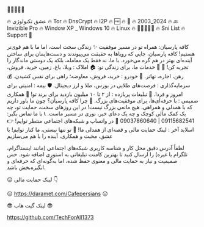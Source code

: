 🛜🆓🔐🔥✅

🔥 عشق تکنولوژی
🔥 Tor
🔥 DnsCrypt
🔥 I2P
🔥 🆓
🔥 🛜
🔥 2003_2024
🔥 🔙 Invizible Pro
🔥 Window XP _ Windows 10
🔥 Linux
🔥 🔐🛜🆓🔥💫
🔥 Sni List
🔥 Support 💪

کافه پارسیان: همراه تو در مسیر موفقیت ✨
زندگی سخت است، اما ما با هم قوی‌تر هستیم! کافه پارسیان، جایی که رویاها به حقیقت می‌پیوندند و دست‌هایمان برای ساختن آینده‌ای بهتر در هم گره می‌خورد. با ما، نه فقط یک معامله، بلکه یک دوستی ماندگار را تجربه کن! 💞
💼 خدمات ما، برای زندگی تو:
🏠 املاک : ویلا، باغ، زمین، خرید، فروش، رهن، اجاره، تهاتر.
🚗 خودرو : خرید، فروش، معاوضه؛ راهی برای نفس کشیدن.
💰 سرمایه‌گذاری : فرصت‌های طلایی در بورس، طلا و ارز دیجیتال.
🛡️ بیمه : امنیتی برای امروز و فردا.
📣 تبلیغات پربازده : از ۲ تا ۱۰ میلیون بازدید برای برند تو!
🤝 همکاری صمیمی : با حرفه‌ای‌ها، برای موفقیت‌های بزرگ.
💫 چرا کافه پارسیان؟
چون ما باور داریم که با همدلی و همراهی، هیچ مانعی بزرگ نیست! در این روزهای سخت، حمایت تو، چه یک کمک مالی کوچک و چه یک دعای خیر، نوری در مسیر ماست.
📞 با ما تماس بگیر: 09115682541 | 09037860640
💬 در واتساپ و شبکه‌های اجتماعی منتظر توایم!
👉 اسلاید آخر : لینک حمایت مالی و قصه‌ای از همدلی ما!
🌟 تو تنها نیستی، ما کنار توایم! با عشق، محبت و همکاری، آینده را با هم می‌سازیم

لطفاً آدرس دقیق محل کار و شناسه کاربری شبکه‌های اجتماعی (مانند اینستاگرام، تلگرام یا غیره) را ارسال کنید تا بهترین کامنت تبلیغاتی به استوری اضافه شود.
حس صمیمیت و نیاز به حمایت مالی و معنوی حفظ شده، اما به‌گونه‌ای که حرفه‌ای و انگیزه‌بخش باشد.

😔 لینک حمایت مالی 👇

😔 https://daramet.com/Cafepersians 😔


😎 لینک گیت هاب 😎

https://github.com/TechForAll1373
